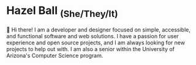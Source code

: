 # Hazel Ball <sub>(She/They/It)</sub>
👋 Hi there! I am a developer and designer focused on simple, accessible, and functional software and web solutions. I have a passion for user experience and open source projects, and I am always looking for new projects to help out with.
I am also a senior within the University of Arizona's Computer Science program.
